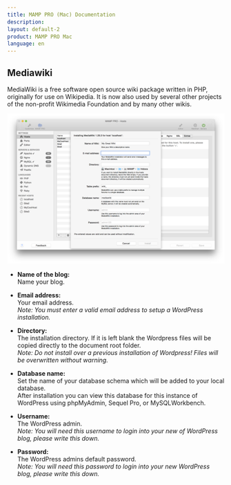 ```yaml
---
title: MAMP PRO (Mac) Documentation
description: 
layout: default-2
product: MAMP PRO Mac
language: en
---
```


## Mediawiki

MediaWiki is a free software open source wiki package written in PHP, originally for use on Wikipedia. It is now also used by several other projects of the non-profit Wikimedia Foundation and by many other wikis.

![MAMP](mediawiki.png)

*  **Name of the blog:**  
   Name your blog.

*  **Email address:**  
   Your email address.  
   *Note: You must enter a valid email address to setup a WordPress installation.*

*  **Directory:**  
   The installation directory. If it is left blank the Wordpress files will be copied directly to the document root folder.  
   *Note: Do not install over a previous installation of Wordpress! Files will be overwritten without warning.*  

*  **Database name:**  
   Set the name of your database schema which will be added to your local database.  
   After installation you can view this database for this instance of WordPress using phpMyAdmin, Sequel Pro, or                MySQLWorkbench. 
 
*  **Username:**  
   The WordPress admin.  
   *Note: You will need this username to login into your new of WordPress blog, please write this down.*  

*  **Password:**  
   The WordPress admins default password.  
   *Note: You will need this password to login into your new WordPress blog, please write this down.*





